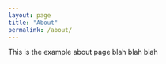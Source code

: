 ```yaml
---
layout: page
title: "About"
permalink: /about/
---
```


This is the example about page blah blah blah

